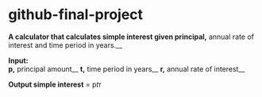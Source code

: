 # github-final-project

**A calculator that calculates simple interest given principal,** annual rate of interest and time period in years.__

**Input:**\
   **p,** principal amount__
   **t,** time period in years__
   **r,** annual rate of interest__
   
**Output
   simple interest** = p*t*r
